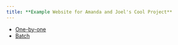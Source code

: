 ```yaml
---
title: **Example Website for Amanda and Joel's Cool Project**
---
```


- [One-by-one](1single.html)
- [Batch](2multi.html)
